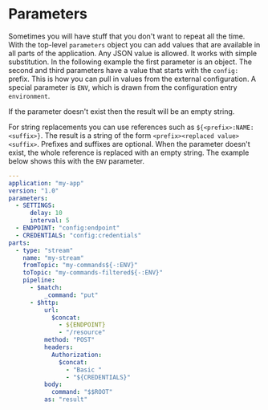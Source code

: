 # Parameters

Sometimes you will have stuff that you don't want to repeat all the time. With the top-level `parameters` object you can add values that are available in all parts of the application. Any JSON value is allowed. It works with simple substitution. In the following example the first parameter is an object. The second and third parameters have a value that starts with the `config:` prefix. This is how you can pull in values from the external configuration. A special parameter is `ENV`, which is drawn from the configuration entry `environment`.

If the parameter doesn't exist then the result will be an empty string.

For string replacements you can use references such as `${<prefix>:NAME:<suffix>}`. The result is a string of the form `<prefix><replaced value><suffix>`. Prefixes and suffixes are optional. When the parameter doesn't exist, the whole reference is replaced with an empty string. The example below shows this with the `ENV` parameter.

```yaml
---
application: "my-app"
version: "1.0"
parameters:
  - SETTINGS:
      delay: 10
      interval: 5
  - ENDPOINT: "config:endpoint"
  - CREDENTIALS: "config:credentials"
parts:
  - type: "stream"
    name: "my-stream"
    fromTopic: "my-commands${-:ENV}"
    toTopic: "my-commands-filtered${-:ENV}"
    pipeline:
      - $match:
          _command: "put"
      - $http:
          url:
            $concat:
              - ${ENDPOINT}
              - "/resource"
          method: "POST"
          headers:
            Authorization:
              $concat:
                - "Basic "
                - "${CREDENTIALS}"
          body:
            command: "$$ROOT"
          as: "result"       
```